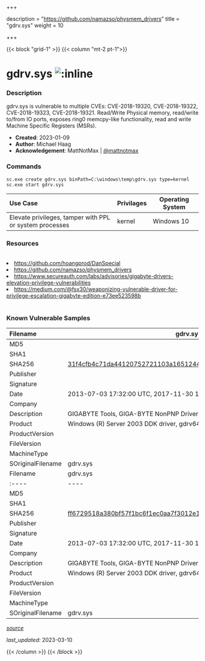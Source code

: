 +++

description = "https://github.com/namazso/physmem_drivers"
title = "gdrv.sys"
weight = 10

+++


{{< block "grid-1" >}}
{{< column "mt-2 pt-1">}}


# gdrv.sys ![:inline](/images/twitter_verified.png) 


### Description

gdrv.sys is vulnerable to multiple CVEs: CVE-2018-19320, CVE-2018-19322, CVE-2018-19323, CVE-2018-19321. Read/Write Physical memory, read/write to/from IO ports, exposes ring0 memcpy-like functionality,  read and write Machine Specific Registers (MSRs).

- **Created**: 2023-01-09
- **Author**: Michael Haag
- **Acknowledgement**: MattNotMax | [@mattnotmax](https://twitter.com/@mattnotmax)

### Commands

```
sc.exe create gdrv.sys binPath=C:\windows\temp\gdrv.sys type=kernel
sc.exe start gdrv.sys
```

| Use Case | Privilages | Operating System | 
|:---- | ---- | ---- |
| Elevate privileges, tamper with PPL or system processes | kernel | Windows 10 |

### Resources
<br>
<li><a href=" https://github.com/hoangprod/DanSpecial"> https://github.com/hoangprod/DanSpecial</a></li>
<li><a href="https://github.com/namazso/physmem_drivers">https://github.com/namazso/physmem_drivers</a></li>
<li><a href="https://www.secureauth.com/labs/advisories/gigabyte-drivers-elevation-privilege-vulnerabilities">https://www.secureauth.com/labs/advisories/gigabyte-drivers-elevation-privilege-vulnerabilities</a></li>
<li><a href="https://medium.com/@fsx30/weaponizing-vulnerable-driver-for-privilege-escalation-gigabyte-edition-e73ee523598b">https://medium.com/@fsx30/weaponizing-vulnerable-driver-for-privilege-escalation-gigabyte-edition-e73ee523598b</a></li>
<br>

### Known Vulnerable Samples

| Filename | gdrv.sys |
|:---- | ---- | 
| MD5 | <a href="https://www.virustotal.com/gui/file/"></a> |
| SHA1 | <a href="https://www.virustotal.com/gui/file/"></a> |
| SHA256 | <a href="https://www.virustotal.com/gui/file/31f4cfb4c71da44120752721103a16512444c13c2ac2d857a7e6f13cb679b427">31f4cfb4c71da44120752721103a16512444c13c2ac2d857a7e6f13cb679b427</a> |
| Publisher |  |
| Signature |  |
| Date | 2013-07-03 17:32:00 UTC, 2017-11-30 18:40:00 UTC |
| Company |  |
| Description | GIGABYTE Tools, GIGA-BYTE NonPNP Driver |
| Product | Windows (R) Server 2003 DDK driver, gdrv64 |
| ProductVersion |  |
| FileVersion |  |
| MachineType |  |
| SOriginalFilename | gdrv.sys |
| Filename | gdrv.sys |
|:---- | ---- | 
| MD5 | <a href="https://www.virustotal.com/gui/file/"></a> |
| SHA1 | <a href="https://www.virustotal.com/gui/file/"></a> |
| SHA256 | <a href="https://www.virustotal.com/gui/file/ff6729518a380bf57f1bc6f1ec0aa7f3012e1618b8d9b0f31a61d299ee2b4339">ff6729518a380bf57f1bc6f1ec0aa7f3012e1618b8d9b0f31a61d299ee2b4339</a> |
| Publisher |  |
| Signature |  |
| Date | 2013-07-03 17:32:00 UTC, 2017-11-30 18:40:00 UTC |
| Company |  |
| Description | GIGABYTE Tools, GIGA-BYTE NonPNP Driver |
| Product | Windows (R) Server 2003 DDK driver, gdrv64 |
| ProductVersion |  |
| FileVersion |  |
| MachineType |  |
| SOriginalFilename | gdrv.sys |



[*source*](https://github.com/magicsword-io/LOLDrivers/tree/main/yaml/gdrv.sys.yml)

*last_updated:* 2023-03-10








{{< /column >}}
{{< /block >}}
